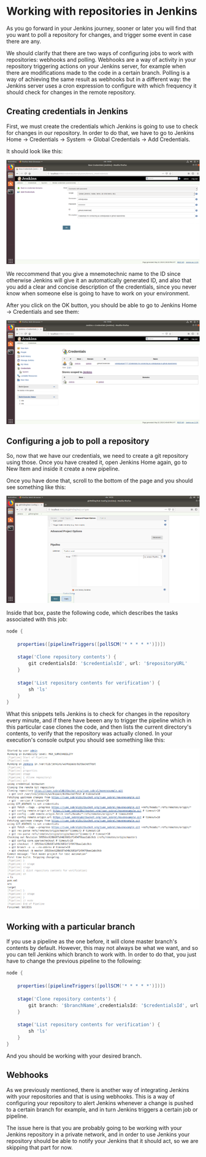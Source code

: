 # Working with repositories in Jenkins

As you go forward in your Jenkins journey, sooner or later you will find that you want to poll a repository for changes, and trigger some event in case there are any.

We should clarify that there are two ways of configuring jobs to work with repositories: webhooks and polling. Webhooks are a way of activity in your repository triggering actions on your Jenkins server, for example when there are modifications made to the code in a certain branch. Polling is a way of achieving the same result as webhooks but in a different way: the Jenkins server uses a cron expression to configure with which frequency it should check for changes in the remote repository.

## Creating credentials in Jenkins

First, we must create the credentials which Jenkins is going to use to check for changes in our repository. In order to do that, we have to go to Jenkins Home -> Credentials -> System -> Global Credentials -> Add Credentials.

It should look like this:

![Add credentials screen](https://github.com/abstracta/selenium-jenkins-ansible/blob/develop/learning/pollingJenkins/img/Capture5.PNG)

We reccommend that you give a mnemotechnic name to the ID since otherwise Jenkins will give it an automatically generated ID, and also that you add a clear and concise description of the credentials, since you never know when someone else is going to have to work on your environment.

After you click on the OK button, you should be able to go to Jenkins Home -> Credentials and see them:

![Credentials screen](https://github.com/abstracta/selenium-jenkins-ansible/blob/develop/learning/pollingJenkins/img/Capture6.PNG)

## Configuring a job to poll a repository

So, now that we have our credentials, we need to create a git repository using those. Once you have created it, open Jenkins Home again, go to New Item and inside it create a new pipeline.

Once you have done that, scroll to the bottom of the page and you should see something like this:

![Pipeline creation screen](https://github.com/abstracta/selenium-jenkins-ansible/blob/develop/learning/pollingJenkins/img/Capture7.PNG)

Inside that box, paste the following code, which describes the tasks associated with this job:

``` groovy
node {

    properties([pipelineTriggers([pollSCM('* * * * *')])])

    stage('Clone repository contents') {
        git credentialsId: '$credentialsId', url: '$repositoryURL'
    }

    stage('List repository contents for verification') {
        sh 'ls'
    }
}
```

What this snippets tells Jenkins is to check for changes in the repository every minute, and if there have beeen any to trigger the pipeline which in this particular case clones the code, and then lists the current directory's contents, to verify that the repository was actually cloned.
In your execution's console output you should see something like this:

![Example execution](https://github.com/abstracta/selenium-jenkins-ansible/blob/develop/learning/pollingJenkins/img/Capture16.PNG)

## Working with a particular branch
If you use a pipeline as the one before, it will clone master branch's contents by default. However, this may not always be what we want, and so you can tell Jenkins which branch to work with. In order to do that, you just have to change the previous pipeline to the following:

``` groovy
node {

    properties([pipelineTriggers([pollSCM('* * * * *')])])

    stage('Clone repository contents') {
        git branch: '$branchName',credentialsId: '$credentialsId', url: '$repositoryURL'
    }

    stage('List repository contents for verification') {
        sh 'ls'
    }
}
```

And you should be working with your desired branch.

## Webhooks

As we previously mentioned, there is another way of integrating Jenkins with your repositories and that is using webhooks. This is a way of configuring your repository to alert Jenkins whenever a change is pushed to a certain branch for example, and in turn Jenkins triggers a certain job or pipeline.

The issue here is that you are probably going to be working with your Jenkins repository in a private network, and in order to use Jenkins your repository should be able to notify your Jenkins that it should act, so we are skipping that part for now.